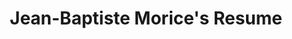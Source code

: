---
title     : "Jean-Baptiste Morice's Resume"
layout    : resume
permalink : /

# Top banner configuration
banner:
  background_default_color  : "#000"
  background_image_url      : "/assets/images/sponza.png"
  background_image_caption  : "Crytek Sponza scene rendered in Babylon.js"
  background_image_filter   : "0.3"
  id_picture_url            : /assets/images/id_picture.jpg
  hook_text                 : "Hi, I'm **Jean-Baptiste Morice** !"
  welcome_text              : "Welcome to my personal website."
  button_label              : "Learn more about me"
  button_url                : "#experiences"

# Intro block configuration
intro :
#  title_text: "Intro"
  text : "I am an engineering student at ESIR (École Supérieure d’Ingénieurs de Rennes). In 2018 I will hold an engineering degree in computer science specialized in computer graphics and digital image processing. I relish challenges and I am equally comfortable working in a team or on my own."
#  button_label: "Download my CV"
#  button_url: "#"

# Work experiences
experiences :
-   company_name        : SOGITEC
    company_location    : Bruz, France
    company_website_url : http://www.sogitec.com
    company_logo_url    : /assets/images/company_logo_sogitec.png
    position            : 3D Engine R&D Engineer Intern
    start_date          : June
    end_date            : September 2017
    short_summary       : "Evaluation of Vulkan as a replacement for OpenGL inside a 3D engine. Converted a subset of the engine and assessed the performance gain."
    detailed_summary    :
    timeline_icon_url   : /assets/images/timeline_icon_fighter_jet.png
    # TODO: <div>Icon made by <a href="https://www.flaticon.com/authors/dave-gandy" title="Dave Gandy">Dave Gandy</a> from <a href="https://www.flaticon.com/" title="Flaticon">www.flaticon.com</a> is licensed by <a href="http://creativecommons.org/licenses/by/3.0/" title="Creative Commons BY 3.0" target="_blank">CC 3.0 BY</a></div>

-   company_name        : FIT-SA
    company_location    : Rennes, France
    company_website_url : http://www.fitsa-group.com
    company_logo_url    : "/assets/images/company_logo_fit.png"
    position            : IT Project Manager Intern
    start_date          : June
    end_date            : August 2016
    short_summary       : "Initiated and planned a company wide improvement project for the company’s information system. Performed needs assessments and expressed functional specifications for the improvement of the actual enterprise resource planning software and for a future customer relationship management software."
    detailed_summary    :
    timeline_icon_url   : /assets/images/timeline_icon_milk_bottle.png
    #  TODO: <div>Icon made by <a href="http://www.freepik.com" title="Freepik">Freepik</a> from <a href="https://www.flaticon.com/" title="Flaticon">www.flaticon.com</a> is licensed by <a href="http://creativecommons.org/licenses/by/3.0/" title="Creative Commons BY 3.0" target="_blank">CC 3.0 BY</a></div>

-   company_name        : MPO France
    company_location    : Vilaines-La-Juhel, France
    company_website_url : https://www.mpo-international.com
    company_logo_url    : /assets/images/company_logo_mpo.png
    position            : Software Developer Intern
    start_date          : April
    end_date            : August 2015
    short_summary       : "Functional analysis, design and development of a software interface between a desktop publishing workflow engine and a manufacturing execution system."
    detailed_summary    :
    timeline_icon_url   : /assets/images/timeline_icon_vinyl_record.png
    # TODO: <div>Icon made by <a href="http://www.freepik.com" title="Freepik">Freepik</a> from <a href="https://www.flaticon.com/" title="Flaticon">www.flaticon.com</a> is licensed by <a href="http://creativecommons.org/licenses/by/3.0/" title="Creative Commons BY 3.0" target="_blank">CC 3.0 BY</a></div>

# Degrees
degrees :
-   degree             : Engineering Degree
    school_name        : École Supérieure d'Ingénieurs de Rennes (ESIR)
    school_website_url : https://esir.univ-rennes1.fr
    school_logo_url    : /assets/images/school_logo_esir.png
    school_location    : Rennes, France
    start_date         : 2015
    end_date           : 2018
    summary            : |
        French engineering degree in computer science with a strong specialization in computer graphics and digital image processing.
        

        **Courses :** digital image processing, computer graphics (real-time rendering, raycasting, global illumination...), machine learning, computer vision, video
        compression

-   degree             : Two year technical degree
    school_name        : Institut Universitaire de Technologie de Laval
    school_website_url : http://www.iut-laval.univ-lemans.fr
    school_logo_url    : /assets/images/school_logo_iut_laval.png
    school_location    : Laval, France
    start_date         : 2013
    end_date           : 2015
    summary            : |
        A two-year technical degree in computer science.
        
        
        **Courses :** information system analysis and development, programming, software
        engineering, database management, operating systems, network management

#Skills
# skill_categories :
# -   name        :
#     badge_color :
#     text_color  :
#     skills      :
#     -   name  :
#         icon  :
#         image :

skills :
-   name     : Programming
    color    : "#ff1744"
    keywords :
        - C
        - C++
        - Python
        - Java

-   name     : Graphics
    color    :
    keywords :
        - Unity
        - OpenGL
        - GLSL
        - Vulkan

-   name     : Personal
    color    :
    keywords :
        - Teamwork
        - Communication
        - Project Management
        - Agile Software Development

-   name     : Languages
    color    :
    keywords :
        - French
        - English

contact :
  catchphrase        : "Do not hesitate to contact me !"
  mail_catchphrase   : "Send me an email at : "
  social_enabled     : true
  social_catchphrase :

# TODO: Maybe add these ?
# # Associations
# -   organization:
#     position:
#     startDate:
#     endDate:
#     summary:
#
# # Projects
# -   project:
#     role:
#     startDate:
#     endDate:
#     description: 

---
